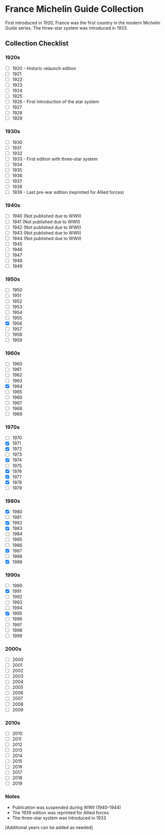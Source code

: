# France Michelin Guide Collection

First introduced in 1920, France was the first country in the modern Michelin Guide series. The three-star system was introduced in 1933.

## Collection Checklist

### 1920s

- [ ] 1920 - Historic relaunch edition
- [ ] 1921
- [ ] 1922
- [ ] 1923
- [ ] 1924
- [ ] 1925
- [ ] 1926 - First introduction of the star system
- [ ] 1927
- [ ] 1928
- [ ] 1929

### 1930s

- [ ] 1930
- [ ] 1931
- [ ] 1932
- [ ] 1933 - First edition with three-star system
- [ ] 1934
- [ ] 1935
- [ ] 1936
- [ ] 1937
- [ ] 1938
- [ ] 1939 - Last pre-war edition (reprinted for Allied forces)

### 1940s

- [ ] 1940 (Not published due to WWII)
- [ ] 1941 (Not published due to WWII)
- [ ] 1942 (Not published due to WWII)
- [ ] 1943 (Not published due to WWII)
- [ ] 1944 (Not published due to WWII)
- [ ] 1945
- [ ] 1946
- [ ] 1947
- [ ] 1948
- [ ] 1949

### 1950s

- [ ] 1950
- [ ] 1951
- [ ] 1952
- [ ] 1953
- [ ] 1954
- [ ] 1955
- [x] 1956
- [ ] 1957
- [ ] 1958
- [ ] 1959

### 1960s

- [ ] 1960
- [ ] 1961
- [ ] 1962
- [ ] 1963
- [x] 1964
- [ ] 1965
- [ ] 1966
- [ ] 1967
- [ ] 1968
- [ ] 1969

### 1970s

- [ ] 1970
- [x] 1971
- [x] 1972
- [ ] 1973
- [x] 1974
- [ ] 1975
- [x] 1976
- [x] 1977
- [x] 1978
- [ ] 1979

### 1980s

- [x] 1980
- [ ] 1981
- [x] 1982
- [x] 1983
- [ ] 1984
- [ ] 1985
- [ ] 1986
- [x] 1987
- [ ] 1988
- [x] 1989

### 1990s

- [ ] 1990
- [x] 1991
- [ ] 1992
- [ ] 1993
- [ ] 1994
- [x] 1995
- [ ] 1996
- [ ] 1997
- [ ] 1998
- [ ] 1999

### 2000s

- [ ] 2000
- [ ] 2001
- [ ] 2002
- [ ] 2003
- [ ] 2004
- [ ] 2005
- [ ] 2006
- [ ] 2007
- [ ] 2008
- [ ] 2009

### 2010s

- [ ] 2010
- [ ] 2011
- [ ] 2012
- [ ] 2013
- [ ] 2014
- [ ] 2015
- [ ] 2016
- [ ] 2017
- [ ] 2018
- [ ] 2019

### Notes

- Publication was suspended during WWII (1940-1944)
- The 1939 edition was reprinted for Allied forces
- The three-star system was introduced in 1933

[Additional years can be added as needed]
